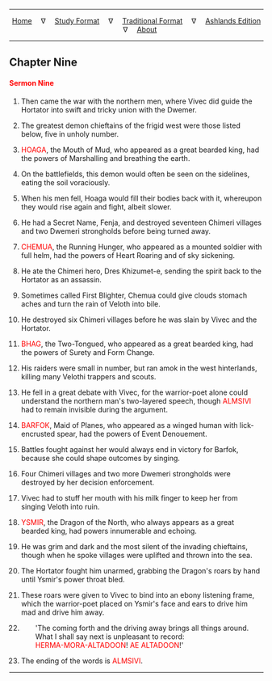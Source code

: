 
---

<!--- Jekyll Page Links -->

<center>
<a href="../../../index.html">Home</a>
&emsp;&nabla;&emsp;
<a href="../../index-study.html">Study Format</a>
&emsp;&nabla;&emsp;
<a href="../../index-traditional.html">Traditional Format</a>
&emsp;&nabla;&emsp;
<a href="../../index-ashlands.html">Ashlands Edition</a>
&emsp;&nabla;&emsp;
<a href="../../../about.html">About</a>
</center>

<!--- Markdown Body Below: -->

---

## Chapter Nine

#### <span style="color:red">Sermon Nine</span>

1. Then came the war with the northern men, where Vivec did guide the Hortator into swift and tricky union with the Dwemer.
2. The greatest demon chieftains of the frigid west were those listed below, five in unholy number.

3. <span style="color:red">HOAGA</span>,
the Mouth of Mud, who appeared as a great bearded king, had the powers of Marshalling and breathing the earth.
4. On the battlefields, this demon would often be seen on the sidelines, eating the soil voraciously.
5. When his men fell, Hoaga would fill their bodies back with it, whereupon they would rise again and fight, albeit slower.
6. He had a Secret Name, Fenja, and destroyed seventeen Chimeri villages and two Dwemeri strongholds before being turned away.

7. <span style="color:red">CHEMUA</span>,
the Running Hunger, who appeared as a mounted soldier with full helm, had the powers of Heart Roaring and of sky sickening.
8. He ate the Chimeri hero, Dres Khizumet-e, sending the spirit back to the Hortator as an assassin.
9. Sometimes called First Blighter, Chemua could give clouds stomach aches and turn the rain of Veloth into bile.
10. He destroyed six Chimeri villages before he was slain by Vivec and the Hortator.

11. <span style="color:red">BHAG</span>,
the Two-Tongued, who appeared as a great bearded king, had the powers of Surety and Form Change.
12. His raiders were small in number, but ran amok in the west hinterlands, killing many Velothi trappers and scouts.
13. He fell in a great debate with Vivec, for the warrior-poet alone could understand the northern man's two-layered speech, though
<span style="color:red">ALMSIVI</span>
had to remain invisible during the argument.

14. <span style="color:red">BARFOK</span>,
Maid of Planes, who appeared as a winged human with lick-encrusted spear, had the powers of Event Denouement.
15. Battles fought against her would always end in victory for Barfok, because she could shape outcomes by singing.
16. Four Chimeri villages and two more Dwemeri strongholds were destroyed by her decision enforcement.
17. Vivec had to stuff her mouth with his milk finger to keep her from singing Veloth into ruin.

18. <span style="color:red">YSMIR</span>,
the Dragon of the North, who always appears as a great bearded king, had powers innumerable and echoing.
19. He was grim and dark and the most silent of the invading chieftains, though when he spoke villages were uplifted and thrown into the sea.
20. The Hortator fought him unarmed, grabbing the Dragon's roars by hand until Ysmir's power throat bled.
21. These roars were given to Vivec to bind into an ebony listening frame, which the warrior-poet placed on Ysmir's face and ears to drive him mad and drive him away.

22. &emsp;&emsp;'The coming forth and the driving away brings all things around.\
&emsp;&emsp;What I shall say next is unpleasant to record:\
&emsp;&emsp;<span style="color:red">HERMA-MORA-ALTADOON</span>!
<span style="color:red">AE ALTADOON</span>!'

23. The ending of the words is
<span style="color:red">ALMSIVI</span>.

---

